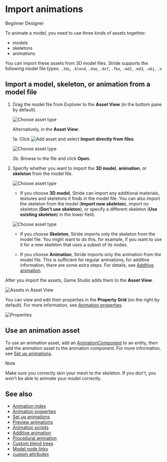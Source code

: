 # Import animations

<span class="badge text-bg-primary">Beginner</span>
<span class="badge text-bg-success">Designer</span>

To animate a model, you need to use three kinds of assets together:

* models
* skeletons
* animations

You can import these assets from 3D model files. Stride supports the following model file types: ``.3ds``, ``.blend``, ``.dae``, ``.dxf``, ``.fbx``, ``.md2``, ``.md3``, ``.obj``, ``.x``

## Import a model, skeleton, or animation from a model file

1. Drag the model file from Explorer to the **Asset View** (in the bottom pane by default).

    ![Choose asset type](media/create-and-add-assets-drag-and-drop-model.png)

    Alternatively, in the **Asset View**:

    1a. Click ![Add asset](media/create-and-add-assets-add-new-asset-button.png) and select **Import directly from files**.
    
    ![Choose asset type](media/create-and-add-assets-add-new1.png)

    2b. Browse to the file and click **Open**.

2. Specify whether you want to import the **3D model**, **animation**, or **skeleton** from the model file.

    ![Choose asset type](media/create-and-add-assets-choose-asset-type.png)

    * If you choose **3D model**, Stride can import any additional materials, textures and skeletons it finds in the model file. You can also import the skeleton from the model (**Import new skeleton**), import no skeleton (**Don't use skeleton**), or specify a different skeleton (**Use existing skeleton**) in the lower field.

    ![Choose asset type](media/create-and-add-assets-model-import-parameters.png)

    * If you choose **Skeleton**, Stride imports only the skeleton from the model file. You might want to do this, for example, if you want to use it for a new skeleton that uses a subset of its nodes.

    * If you choose **Animation**, Stride imports only the animation from the model file. This is sufficient for regular animations; for additive information, there are some extra steps. For details, see [Additive animation](additive-animation.md).

After you import the assets, Game Studio adds them to the **Asset View**.

![Assets in Asset View](media/assets-in-asset-view1.png)

You can view and edit their properties in the **Property Grid** (on the right by default). For more information, see [Animation properties](animation-properties.md).

![Properties](media/animations-properties.png)

## Use an animation asset

To use an animation asset, add an [AnimationComponent](xref:Stride.Engine.AnimationComponent) to an entity, then add the animation asset to the animation component. For more information, see [Set up animations](set-up-animations.md).

>[!Note]
>Make sure you correctly skin your mesh to the skeleton. If you don't, you won't be able to animate your model correctly.

## See also

* [Animation index](index.md)
* [Animation properties](animation-properties.md)
* [Set up animations](set-up-animations.md)
* [Preview animations](preview-animations.md)
* [Animation scripts](animation-scripts.md)
* [Additive animation](additive-animation.md)
* [Procedural animation](procedural-animation.md)
* [Custom blend trees](custom-blend-trees.md)
* [Model node links](model-node-links.md)
* [custom attributes](custom-attributes.md)